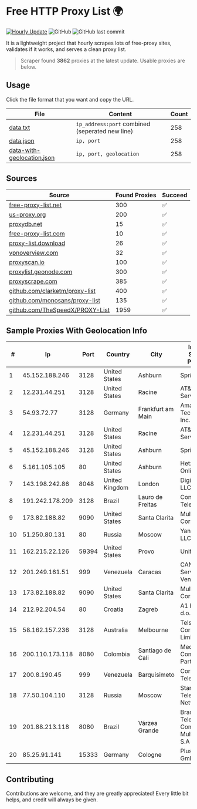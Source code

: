 
# Free HTTP Proxy List 🌍

[![Hourly Update](https://github.com/mertguvencli/http-proxy-list/actions/workflows/main.yml/badge.svg?branch=main)](https://github.com/mertguvencli/http-proxy-list/actions/workflows/main.yml)
![GitHub](https://img.shields.io/github/license/mertguvencli/http-proxy-list)
![GitHub last commit](https://img.shields.io/github/last-commit/mertguvencli/http-proxy-list)

It is a lightweight project that hourly scrapes lots of free-proxy sites, validates if it works, and serves a clean proxy list.


> Scraper found **3862** proxies at the latest update. Usable proxies are below.

## Usage

Click the file format that you want and copy the URL.


|File|Content|Count|
|----|-------|-----|
|[data.txt](https://raw.githubusercontent.com/mertguvencli/http-proxy-list/main/proxy-list/data.txt)|`ip_address:port` combined (seperated new line)|258|
|[data.json](https://raw.githubusercontent.com/mertguvencli/http-proxy-list/main/proxy-list/data.json)|`ip, port`|258|
|[data-with-geolocation.json](https://raw.githubusercontent.com/mertguvencli/http-proxy-list/main/proxy-list/data-with-geolocation.json)|`ip, port, geolocation`|258|

## Sources

|Source|Found Proxies|Succeed|
|------|-------------|-------|
|[free-proxy-list.net](https://free-proxy-list.net)|300|✅|
|[us-proxy.org](https://www.us-proxy.org)|200|✅|
|[proxydb.net](http://proxydb.net)|15|✅|
|[free-proxy-list.com](https://free-proxy-list.com/?page=&port=&type%5B%5D=http&type%5B%5D=https&up_time=0&search=Search)|10|✅|
|[proxy-list.download](https://www.proxy-list.download/HTTP)|26|✅|
|[vpnoverview.com](https://vpnoverview.com/privacy/anonymous-browsing/free-proxy-servers)|32|✅|
|[proxyscan.io](https://www.proxyscan.io)|100|✅|
|[proxylist.geonode.com](https://proxylist.geonode.com/api/proxy-list?limit=300&page=1&sort_by=lastChecked&sort_type=desc&protocols=http,https)|300|✅|
|[proxyscrape.com](https://api.proxyscrape.com/v2/?request=displayproxies&protocol=http&timeout=10000&country=all&ssl=all&anonymity=all)|385|✅|
|[github.com/clarketm/proxy-list](https://raw.githubusercontent.com/clarketm/proxy-list/master/proxy-list-raw.txt)|400|✅|
|[github.com/monosans/proxy-list](https://raw.githubusercontent.com/monosans/proxy-list/main/proxies/http.txt)|135|✅|
|[github.com/TheSpeedX/PROXY-List](https://raw.githubusercontent.com/TheSpeedX/PROXY-List/master/http.txt)|1959|✅|


## Sample Proxies With Geolocation Info

|#|Ip|Port|Country|City|Internet Service Provider|
|-|--|----|-------|----|-------------------------|
|1|45.152.188.246|3128|United States|Ashburn|Sprint|
|2|12.231.44.251|3128|United States|Racine|AT&T Services, Inc.|
|3|54.93.72.77|3128|Germany|Frankfurt am Main|Amazon Technologies Inc.|
|4|12.231.44.251|3128|United States|Racine|AT&T Services, Inc.|
|5|45.152.188.246|3128|United States|Ashburn|Sprint|
|6|5.161.105.105|80|United States|Ashburn|Hetzner Online GmbH|
|7|143.198.242.86|8048|United Kingdom|London|DigitalOcean, LLC|
|8|191.242.178.209|3128|Brazil|Lauro de Freitas|Conect Telecom|
|9|173.82.188.82|9090|United States|Santa Clarita|Multacom Corporation|
|10|51.250.80.131|80|Russia|Moscow|Yandex.Cloud LLC|
|11|162.215.22.126|59394|United States|Provo|Unified Layer|
|12|201.249.161.51|999|Venezuela|Caracas|CANTV Servicios, Venezuela|
|13|173.82.188.82|9090|United States|Santa Clarita|Multacom Corporation|
|14|212.92.204.54|80|Croatia|Zagreb|A1 Hrvatska d.o.o|
|15|58.162.157.236|3128|Australia|Melbourne|Telstra Corporation Limited|
|16|200.110.173.118|8080|Colombia|Santiago de Cali|Media Commerce Partners S.A|
|17|200.8.190.45|999|Venezuela|Barquisimeto|Corporación Telemic C.A.|
|18|77.50.104.110|3128|Russia|Moscow|StarLink Telecom Network|
|19|201.88.213.118|8080|Brazil|Várzea Grande|Brasil Telecom Comunicacao Multimidia S.A|
|20|85.25.91.141|15333|Germany|Cologne|PlusServer GmbH|



## Contributing

Contributions are welcome, and they are greatly appreciated! Every
little bit helps, and credit will always be given.

